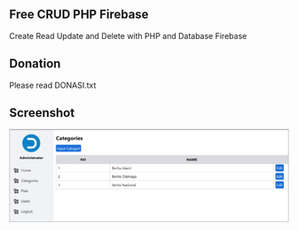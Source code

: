 ## Free CRUD PHP Firebase

Create Read Update and Delete with PHP and Database Firebase

## Donation
Please read DONASI.txt

## Screenshot
![](screenshot.png)